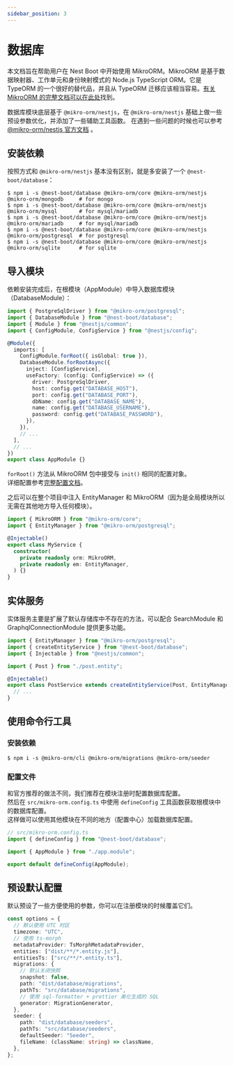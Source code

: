 ```yaml
---
sidebar_position: 3
---
```


# 数据库

本文档旨在帮助用户在 Nest Boot 中开始使用 MikroORM。MikroORM 是基于数据映射器、工作单元和身份映射模式的 Node.js TypeScript ORM。它是 TypeORM 的一个很好的替代品，并且从 TypeORM 迁移应该相当容易。[有关 MikroORM 的完整文档可以在此处](https://mikro-orm.io/docs)找到。

数据库模块底层基于 `@mikro-orm/nestjs`，在 `@mikro-orm/nestjs` 基础上做一些预设参数优化，并添加了一些辅助工具函数。 在遇到一些问题的时候也可以参考 [@mikro-orm/nestjs 官方文档](https://mikro-orm.io/docs/usage-with-nestjs) 。

## 安装依赖

按照方式和 `@mikro-orm/nestjs` 基本没有区别，就是多安装了一个 `@nest-boot/database`：

```shell
$ npm i -s @nest-boot/database @mikro-orm/core @mikro-orm/nestjs @mikro-orm/mongodb     # for mongo
$ npm i -s @nest-boot/database @mikro-orm/core @mikro-orm/nestjs @mikro-orm/mysql       # for mysql/mariadb
$ npm i -s @nest-boot/database @mikro-orm/core @mikro-orm/nestjs @mikro-orm/mariadb     # for mysql/mariadb
$ npm i -s @nest-boot/database @mikro-orm/core @mikro-orm/nestjs @mikro-orm/postgresql  # for postgresql
$ npm i -s @nest-boot/database @mikro-orm/core @mikro-orm/nestjs @mikro-orm/sqlite      # for sqlite

```

## 导入模块

依赖安装完成后，在根模块（AppModule）中导入数据库模块（DatabaseModule）：

```typescript
import { PostgreSqlDriver } from "@mikro-orm/postgresql";
import { DatabaseModule } from "@nest-boot/database";
import { Module } from "@nestjs/common";
import { ConfigModule, ConfigService } from "@nestjs/config";

@Module({
  imports: [
    ConfigModule.forRoot({ isGlobal: true }),
    DatabaseModule.forRootAsync({
      inject: [ConfigService],
      useFactory: (config: ConfigService) => ({
        driver: PostgreSqlDriver,
        host: config.get("DATABASE_HOST"),
        port: config.get("DATABASE_PORT"),
        dbName: config.get("DATABASE_NAME"),
        name: config.get("DATABASE_USERNAME"),
        password: config.get("DATABASE_PASSWORD"),
      }),
    }),
    // ...
  ],
  // ...
})
export class AppModule {}
```

`forRoot()` 方法从 MikroORM 包中接受与 `init()` 相同的配置对象。  
详细配置参考[完整配置文档](https://mikro-orm.io/docs/configuration)。

之后可以在整个项目中注入 EntityManager 和 MikroORM（因为是全局模块所以无需在其他地方导入任何模块）。

```typescript
import { MikroORM } from "@mikro-orm/core";
import { EntityManager } from "@mikro-orm/postgresql";

@Injectable()
export class MyService {
  constructor(
    private readonly orm: MikroORM,
    private readonly em: EntityManager,
  ) {}
}
```

## 实体服务

实体服务主要是扩展了默认存储库中不存在的方法，可以配合 SearchModule 和 GraphqlConnectionModule 提供更多功能。

```typescript
import { EntityManager } from "@mikro-orm/postgresql";
import { createEntityService } from "@nest-boot/database";
import { Injectable } from "@nestjs/common";

import { Post } from "./post.entity";

@Injectable()
export class PostService extends createEntityService(Post, EntityManager) {
  // ...
}
```

## 使用命令行工具

### 安装依赖

```shell
$ npm i -s @mikro-orm/cli @mikro-orm/migrations @mikro-orm/seeder
```

### 配置文件

和官方推荐的做法不同，我们推荐在模块注册时配置数据库配置。  
然后在 `src/mikro-orm.config.ts` 中使用 `defineConfig` 工具函数获取根模块中的数据库配置。  
这样做可以使用其他模块在不同的地方（配置中心）加载数据库配置。

```typescript
// src/mikro-orm.config.ts
import { defineConfig } from "@nest-boot/database";

import { AppModule } from "./app.module";

export default defineConfig(AppModule);
```

## 预设默认配置

默认预设了一些方便使用的参数，你可以在注册模块的时候覆盖它们。

```typescript
const options = {
  // 默认使用 UTC 时区
  timezone: "UTC",
  // 使用 ts-morph
  metadataProvider: TsMorphMetadataProvider,
  entities: ["dist/**/*.entity.js"],
  entitiesTs: ["src/**/*.entity.ts"],
  migrations: {
    // 默认关闭快照
    snapshot: false,
    path: "dist/database/migrations",
    pathTs: "src/database/migrations",
    // 使用 sql-formatter + prettier 美化生成的 SQL
    generator: MigrationGenerator,
  },
  seeder: {
    path: "dist/database/seeders",
    pathTs: "src/database/seeders",
    defaultSeeder: "Seeder",
    fileName: (className: string) => className,
  },
};
```
